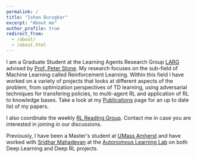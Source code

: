 ```yaml
---
permalink: /
title: "Ishan Durugkar"
excerpt: "About me"
author_profile: true
redirect_from: 
  - /about/
  - /about.html
---
```


I am a Graduate Student at the Learning Agents Research Group [LARG](https://www.cs.utexas.edu/~pstone/students.shtml) advised by [Prof. Peter Stone](https://www.cs.utexas.edu/~pstone/index.shtml). My research focuses on the sub-field of Machine Learning called Reinforcement Learning. Within this field I have worked on a variety of projects that looks at different aspects of the problem, from optimization perspectives of TD learning, using adversarial techniques for transfering policies, to multi-agent RL and application of RL to knowledge bases. Take a look at my [Publications](https://idurugkar.github.io/publications/) page for an up to date list of my papers.

I also coordinate the weekly [RL Reading Group](https://www.cs.utexas.edu/~rlrg). Contact me in case you are interested in joining in our discussions.

Previously, I have been a Master's student at [UMass Amherst](https://www.cics.umass.edu/) and have worked with [Sridhar Mahadevan](https://people.cs.umass.edu/~mahadeva/Site/About_Me.html) at the [Autonomous Learning Lab](http://www-all.cs.umass.edu/) on both Deep Learning and Deep RL projects.
